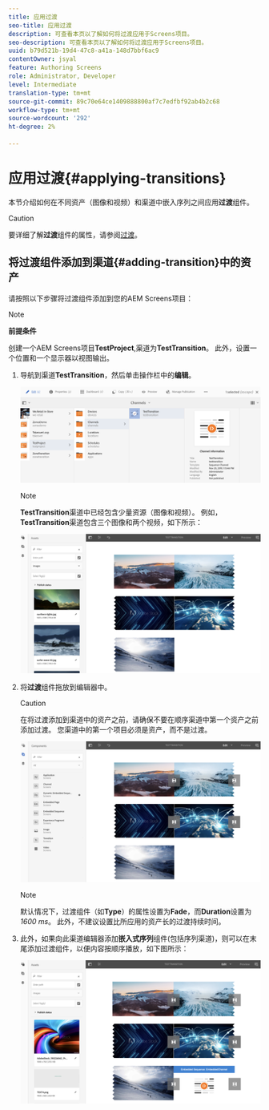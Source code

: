 ```yaml
---
title: 应用过渡
seo-title: 应用过渡
description: 可查看本页以了解如何将过渡应用于Screens项目。
seo-description: 可查看本页以了解如何将过渡应用于Screens项目。
uuid: b79d521b-19d4-47c8-a41a-148d7bbf6ac9
contentOwner: jsyal
feature: Authoring Screens
role: Administrator, Developer
level: Intermediate
translation-type: tm+mt
source-git-commit: 89c70e64ce1409888800af7c7edfbf92ab4b2c68
workflow-type: tm+mt
source-wordcount: '292'
ht-degree: 2%

---
```



# 应用过渡{#applying-transitions}

本节介绍如何在不同资产（图像和视频）和渠道中嵌入序列之间应用&#x200B;**过渡**&#x200B;组件。


>[!CAUTION]
>
>要详细了解&#x200B;**过渡**&#x200B;组件的属性，请参阅[过渡](adding-components-to-a-channel.md#transition)。

## 将过渡组件添加到渠道{#adding-transition}中的资产

请按照以下步骤将过渡组件添加到您的AEM Screens项目：

>[!NOTE]
>
>**前提条件**
>
>创建一个AEM Screens项目&#x200B;**TestProject**,渠道为&#x200B;**TestTransition**。 此外，设置一个位置和一个显示器以视图输出。

1. 导航到渠道&#x200B;**TestTransition**，然后单击操作栏中的&#x200B;**编辑**。

   ![image1](assets/transitions1.png)

   >[!NOTE]
   >
   >**TestTransition**&#x200B;渠道中已经包含少量资源（图像和视频）。 例如，**TestTransition**&#x200B;渠道包含三个图像和两个视频，如下所示：

   ![图2](assets/transitions2.png)


1. 将&#x200B;**过渡**&#x200B;组件拖放到编辑器中。
   >[!CAUTION]
   >
   >在将过渡添加到渠道中的资产之前，请确保不要在顺序渠道中第一个资产之前添加过渡。 您渠道中的第一个项目必须是资产，而不是过渡。

   ![image3](assets/transitions3.png)

   >[!NOTE]
   >
   >默认情况下，过渡组件（如&#x200B;**Type**）的属性设置为&#x200B;**Fade**，而&#x200B;**Duration**&#x200B;设置为&#x200B;*1600 ms*。  此外，不建议设置比所应用的资产长的过渡持续时间。

1. 此外，如果向此渠道编辑器添加&#x200B;**嵌入式序列**&#x200B;组件(包括序列渠道)，则可以在末尾添加过渡组件，以便内容按顺序播放，如下图所示：

   ![image3](assets/transitions5.png)

